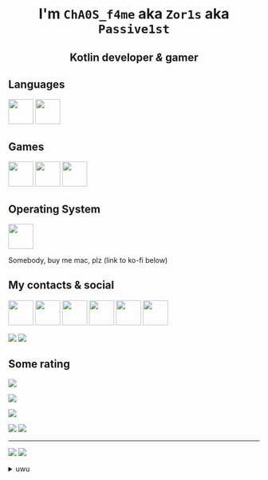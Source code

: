 <h1 align="center">I'm <code>ChA0S_f4me</code> aka <code>Zor1s</code> aka <code>Passive1st</code></h1>
<h2 align="center">Kotlin developer <i>&</i> gamer</h2>

## Languages
[<img src="https://i.imgur.com/YrghsTw.png" width="50">](https://kotlinlang.org) [<img src="https://i.imgur.com/qKwwYJj.png" width="50">](https://www.typescriptlang.org)

## Games
[<img src="https://i.imgur.com/1tAdOT1.png" width="50">](https://www.minecraft.net) [<img src="https://i.imgur.com/CodREKq.png" width="50">](https://steamcommunity.com/app/4000) [<img src="https://i.imgur.com/1z0BdNk.jpg" width="50">](https://steamcommunity.com/app/730)

## Operating System
[<img src="https://i.imgur.com/CgX6ym9.png" width="50">](https://www.microsoft.com/windows/windows-11)

Somebody, buy me mac, plz (link to ko-fi below)

## My contacts & social
[<img src="https://i.imgur.com/DWJroXT.png" width="50">](https://t.me/passive1st)
[<img src="https://i.imgur.com/khBvraT.png" width="50">](https://vk.com/passive1st)
[<img src="https://i.imgur.com/GdjY8tH.png" width="50">](https://www.youtube.com/channel/UClXEtELHc6OCBdV4yb2UBtA)
[<img src="https://i.imgur.com/iiN3qIc.png" width="50">](https://stackoverflow.com/users/14396165/passive1st)
[<img src="https://i.imgur.com/KtPxVZS.png" width="50">](https://steamcommunity.com/id/cha0s_f4me)
[<img src="https://i.imgur.com/Et5AJpz.png" width="50">](https://open.spotify.com/user/d6mqvxnjdu15gc8kifkasv079?si=783b54284f5f46bc)

![](https://img.shields.io/badge/Discord-Passive1st%230001-7289da?style=flat-square)
[![](https://img.shields.io/badge/Buy%20me%20a%20coffe-Ko--fi-blue?style=flat-square&logo=ko-fi)](https://ko-fi.com/passive1st)

## Some rating

![](https://img.shields.io/youtube/channel/subscribers/UClXEtELHc6OCBdV4yb2UBtA?logo=youtube&logoColor=red&style=flat-square)

![](https://img.shields.io/github/stars/zor1s?logo=github&style=flat-square)

![](https://img.shields.io/reddit/user-karma/combined/cha0s_f4me?logo=reddit&style=flat-square)

![](https://img.shields.io/discord/887053157253906502?label=V_dawo1s&logo=discord&style=flat-square)
![](https://img.shields.io/discord/924049497762459728?label=FenceMC&logo=discord&style=flat-square)

---

![](https://github-readme-stats.vercel.app/api?username=passive1st&show_icons=true&theme=tokyonight&hide_border=true&bg_color=30,202020,151515)
![](https://github-readme-stats.vercel.app/api/top-langs/?username=passive1st&layout=compact&show_icons=true&theme=tokyonight&hide_border=true&bg_color=30,202020,151515)

<details>
  <summary>uwu</summary>
  Fuck java & python...
</details>
